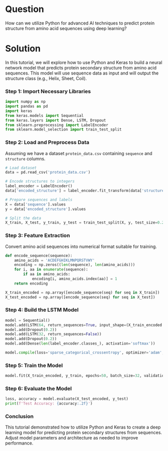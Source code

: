# Question
How can we utilize Python for advanced AI techniques to predict protein structure from amino acid sequences using deep learning?

# Solution
In this tutorial, we will explore how to use Python and Keras to build a neural network model that predicts protein secondary structure from amino acid sequences. This model will use sequence data as input and will output the structure class (e.g., Helix, Sheet, Coil).

### Step 1: Import Necessary Libraries

```python
import numpy as np
import pandas as pd
import keras
from keras.models import Sequential
from keras.layers import Dense, LSTM, Dropout
from sklearn.preprocessing import LabelEncoder
from sklearn.model_selection import train_test_split
```

### Step 2: Load and Preprocess Data

Assuming we have a dataset `protein_data.csv` containing `sequence` and `structure` columns.

```python
# Load dataset
data = pd.read_csv('protein_data.csv')

# Encode structures to integers
label_encoder = LabelEncoder()
data['encoded_structure'] = label_encoder.fit_transform(data['structure'])

# Prepare sequences and labels
X = data['sequence'].values
y = data['encoded_structure'].values

# Split the data
X_train, X_test, y_train, y_test = train_test_split(X, y, test_size=0.2, random_state=42)
```

### Step 3: Feature Extraction

Convert amino acid sequences into numerical format suitable for training.

```python
def encode_sequence(sequence):
    amino_acids = 'ACDEFGHIKLMNPQRSTVWY'
    encoding = np.zeros((len(sequence), len(amino_acids)))
    for i, aa in enumerate(sequence):
        if aa in amino_acids:
            encoding[i, amino_acids.index(aa)] = 1
    return encoding

X_train_encoded = np.array([encode_sequence(seq) for seq in X_train])
X_test_encoded = np.array([encode_sequence(seq) for seq in X_test])
```

### Step 4: Build the LSTM Model

```python
model = Sequential()
model.add(LSTM(64, return_sequences=True, input_shape=(X_train_encoded.shape[1], X_train_encoded.shape[2])))
model.add(Dropout(0.2))
model.add(LSTM(32, return_sequences=False))
model.add(Dropout(0.2))
model.add(Dense(len(label_encoder.classes_), activation='softmax'))

model.compile(loss='sparse_categorical_crossentropy', optimizer='adam', metrics=['accuracy'])
```

### Step 5: Train the Model

```python
model.fit(X_train_encoded, y_train, epochs=50, batch_size=32, validation_data=(X_test_encoded, y_test))
```

### Step 6: Evaluate the Model

```python
loss, accuracy = model.evaluate(X_test_encoded, y_test)
print(f'Test Accuracy: {accuracy:.2f}')
```

### Conclusion

This tutorial demonstrated how to utilize Python and Keras to create a deep learning model for predicting protein secondary structures from sequences. Adjust model parameters and architecture as needed to improve performance.